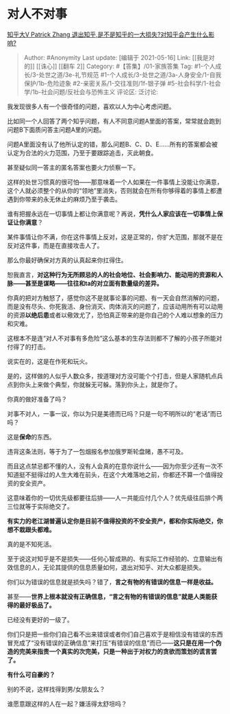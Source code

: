 # 对人不对事
[知乎大V Patrick Zhang 退出知乎,是不是知乎的一大损失?对知乎会产生什么影响?](https://www.zhihu.com/question/401938027/answer/1445061480)

> Author: #Anonymity
> Last update: [编辑于 2021-05-16]
> Link: [[我是对的]] [[诛心]] [[翻车 2]]
> Category: #【答集】/01-家族答集
> Tag: #1-个人成长/3-处世之道/3e-礼节规范 #1-个人成长/3-处世之道/3a-人身安全/1-自我保护/1b-危险迹象 #2-亲密关系/1-交往准则/1f-银子弹 #5-社会科学/1-社会学/1b-社会问题/反社会与恐怖主义
> 评论区:
> 泛讨论:

我发现很多人有一个很奇怪的问题，喜欢以人为中心考虑问题。

比如同一个人回答了两个知乎问题，有人不同意问题A里面的答案，常常就会跑到问题B下面质问答主问题A里的问题。

问题A里面没有认了他所认定的错，那么问题B、C、D、E……所有的答案都会被认定为合法的火力范围，乃至于要跟踪追击，灭此朝食。

甚至疑似同一答主的匿名答案也要火力侦察一下。

这样的处世习惯真的很可怕——那意味着一个人如果在一件事情上没能让你满意，这个人就必须整个的从你的“领地”里消失，否则就会在所有你够得着的事情上都遭遇到你带来的永无休止的麻烦乃至于袭击。

谁有把握永远在一切事情上都让你满意呢？再说，**凭什么人家应该在一切事情上保证让你满意**？

某件事情让你不满，你在这件事情上反对，这是正常的，你扩大范围，那就不是在反对这件事，而是在直接攻击人了。

那么你最好确保对方真的认真起来你扛得住。

恕我直言，**对这种行为无所顾忌的人的社会地位、社会影响力、能动用的资源和人脉——甚至是谋略——往往和ta的对立面有数量级的差异。**

你真的把对方触怒了，感觉你这不是就事论事的问题、有一天会自然消解的问题，而是没有尽头、你死我活、身份消灭、肉体消灭的问题了，应该动用所有可以动用的资源**以绝后患**或者以儆效尤了，恐怕真正带来的是你自己的个人难以想象的压力和灾难。

这根本不是连“对人不对事有多危险”这么基本的生存法则都不了解的小孩子所能对付得了的打击。

说实在的，这是在作死和玩火。

是的，这样做的人似乎人数众多，按道理对方没可能个个打击，但是人家随机点兵点到你头上来做个典型，你就躲无可躲。落到你头上，就是你了。

你真的做好准备了吗？

对事不对人，一事一议，你以为只是美德而已吗？只是一句不明所以的“老话”而已吗？

这是**保命**的东西。

违背这条法则，等于为了一包烟报名参加俄罗斯轮盘赌，愚不可及。

而且这点禁忌都不懂的人，没有人会真的在意你说什么——因为你至少还有一次不知道挺不挺得过的人生大难在前头，在这个大难落地之前，你都还不算一个值得投资的安全资产。

这意味着你的一切优先级都要往后排——人一共能应付几个人？优先级往后排个两三位就等于实际绝交了。

**有实力的老江湖普遍认定你是目前不值得投资的不安全资产，都和你实际绝交，你想不栽跟头都难。**

真的是不知死活。

至于说这对知乎是不是损失——任何心智成熟的、有实际工作经验的、立意输出有效信息的人，无论其提供的信息质量如何，退出对知乎、对大众都是损失。

你们以为错误的信息就是损失吗？错了，**言之有物的有错误的信息一样是收益。**

甚至——**世界上根本就没有正确信息，“言之有物的有错误的信息”就是人类能获得的最好极品了。**

已经没有更好的一级了。

你们只是把一些你们自己看不出来错误或者你们自己喜欢于是相信没有错误的东西冒充成了“没有错误的正确信息”来打压“有错误的信息”而已——**这只是在用一个伪造的完美来指责一个真实的次完美，只是一种出于对权力的贪欲而策划的谎言罢了。**

**有什么可自豪的？**

别的不说，这样找得到男/女朋友么？

谁愿意跟这样的人在一起？嫌活得太舒坦吗？

